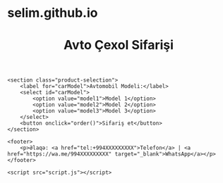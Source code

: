 # selim.github.io

<!DOCTYPE html>
<html lang="az">
<head>
    <meta charset="UTF-8">
    <meta name="viewport" content="width=device-width, initial-scale=1.0">
    <title>Avto Çexol</title>
    <link rel="stylesheet" href="style.css">
</head>
<body>
    <header>
        <h1>Avto Çexol Sifarişi</h1>
    </header>

    <section class="product-selection">
        <label for="carModel">Avtomobil Modeli:</label>
        <select id="carModel">
            <option value="model1">Model 1</option>
            <option value="model2">Model 2</option>
            <option value="model3">Model 3</option>
        </select>
        <button onclick="order()">Sifariş et</button>
    </section>

    <footer>
        <p>Əlaqə: <a href="tel:+994XXXXXXXXX">Telefon</a> | <a href="https://wa.me/994XXXXXXXXX" target="_blank">WhatsApp</a></p>
    </footer>

    <script src="script.js"></script>
</body>
</html>
